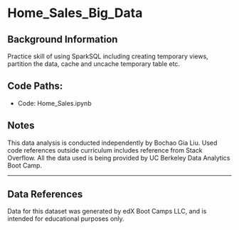 # Home_Sales_Big_Data
## Background Information
Practice skill of using SparkSQL including creating temporary views, partition the data, cache and uncache temporary table etc.

## Code Paths:
- Code: Home_Sales.ipynb
## Notes
This data analysis is conducted independently by Bochao Gia Liu. 
Used code references outside curriculum includes reference from Stack Overflow. 
All the data used is being provided by UC Berkeley Data Analytics Boot Camp. 

* * *
## Data References
Data for this dataset was generated by edX Boot Camps LLC, and is intended for educational purposes only.
